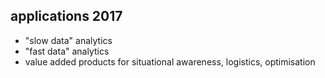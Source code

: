 ## applications 2017 

* "slow data" analytics
* "fast data" analytics
 * value added products for situational awareness, logistics, optimisation

